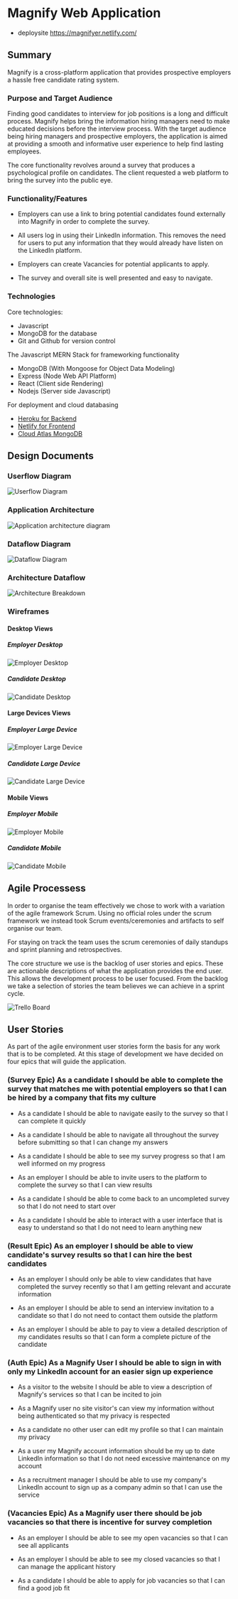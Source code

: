 # Magnify Web Application

- deploysite https://magnifyer.netlify.com/

## Summary

Magnify is a cross-platform application that provides prospective employers a hassle free candidate rating system.

### Purpose and Target Audience

Finding good candidates to interview for job positions is a long and difficult process. Magnify helps bring the information hiring managers need to make educated decisions before the interview process. With the target audience being hiring managers and prospective employers, the application is aimed at providing a smooth and informative user experience to help find lasting employees.

The core functionality revolves around a survey that produces a psychological profile on candidates. The client requested a web platform to bring the survey into the public eye.

### Functionality/Features

- Employers can use a link to bring potential candidates found externally into Magnify in order to complete the survey.

- All users log in using their LinkedIn information. This removes the need for users to put any information that they would already have listen on the LinkedIn platform.

- Employers can create Vacancies for potential applicants to apply.

- The survey and overall site is well presented and easy to navigate.

### Technologies

Core technologies:

- Javascript
- MongoDB for the database
- Git and Github for version control

The Javascript MERN Stack for frameworking functionality

- MongoDB (With Mongoose for Object Data Modeling)
- Express (Node Web API Platform)
- React (Client side Rendering)
- Nodejs (Server side Javascript)

For deployment and cloud databasing

- [Heroku for Backend](https://www.heroku.com/)
- [Netlify for Frontend](https://www.netlify.com/)
- [Cloud Atlas MongoDB](https://www.mongodb.com/cloud/atlas)

## Design Documents

### Userflow Diagram

![Userflow Diagram](./docs/userflow-diagram.png)

### Application Architecture

![Application architecture diagram](./docs/application-architecture-diagram.png)



### Dataflow Diagram

![Dataflow Diagram](./docs/data-flow-diagram.jpg)

### Architecture Dataflow

![Architecture Breakdown](./docs/architecture-breakdown.jpg)

### Wireframes

#### Desktop Views

##### Employer Desktop

![Employer Desktop](./docs/employer-desktop.png)

##### Candidate Desktop

![Candidate Desktop](./docs/employee-desktop.png)

#### Large Devices Views

##### Employer Large Device

![Employer Large Device](./docs/large-employer.png)

##### Candidate Large Device

![Candidate Large Device](./docs/large-employee.png)

#### Mobile Views

##### Employer Mobile

![Employer Mobile](./docs/employer-mobile.png)

##### Candidate Mobile

![Candidate Mobile](./docs/employee-mobile.png)

## Agile Processess

In order to organise the team effectively we chose to work with a variation of the agile framework Scrum. Using no official roles under the scrum framework we instead took Scrum events/ceremonies and artifacts to self organise our team. 

For staying on track the team uses the scrum ceremonies of daily standups and sprint planning and retrospectives. 

The core structure we use is the backlog of user stories and epics. These are actionable descriptions of what the application provides the end user. This allows the development process to be user focused. From the backlog we take a selection of stories the team believes we can achieve in a sprint cycle.


![Trello Board](./docs/trello-screenshot.png)


## User Stories

As part of the agile environment user stories form the basis for any work that is to be completed. At this stage of development we have decided on four epics that will guide the application.

### (Survey Epic) As a candidate I should be able to complete the survey that matches me with potential employers so that I can be hired by a company that fits my culture

- As a candidate I should be able to navigate easily to the survey so that I can complete it quickly

- As a candidate I should be able to navigate all throughout the survey before submitting so that I can change my answers

- As a candidate I should be able to see my survey progress so that I am well informed on my progress

- As an employer I should be able to invite users to the platform to complete the survey so that I can view results

- As a candidate I should be able to come back to an uncompleted survey so that I do not need to start over

- As a candidate I should be able to interact with a user interface that is easy to understand so that I do not need to learn anything new

### (Result Epic) As an employer I should be able to view candidate's survey results so that I can hire the best candidates

- As an employer I should only be able to view candidates that have completed the survey recently so that I am getting relevant and accurate information

- As an employer I should be able to send an interview invitation to a candidate so that I do not need to contact them outside the platform

- As an employer I should be able to pay to view a detailed description of my candidates results so that I can form a complete picture of the candidate

### (Auth Epic) As a Magnify User I should be able to sign in with only my LinkedIn account for an easier sign up experience

- As a visitor to the website I should be able to view a description of Magnify's services so that I can be incited to join

- As a Magnify user no site visitor's can view my information without being authenticated so that my privacy is respected

- As a candidate no other user can edit my profile so that I can maintain my privacy

- As a user my Magnify account information should be my up to date LinkedIn information so that I do not need excessive maintenance on my account

- As a recruitment manager I should be able to use my company's LinkedIn account to sign up as a company admin so that I can use the service

### (Vacancies Epic) As a Magnify user there should be job vacancies so that there is incentive for survey completion

- As an employer I should be able to see my open vacancies so that I can see all applicants

- As an employer I should be able to see my closed vacancies so that I can manage the applicant history

- As a candidate I should be able to apply for job vacancies so that I can find a good job fit
